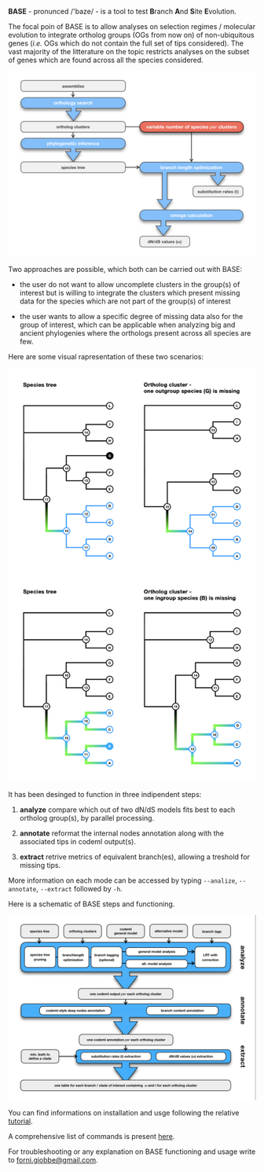 **BASE** - pronunced  /'baze/ - is a tool to test **B**ranch **A**nd **S**ite **E**volution.



The focal poin of BASE is to allow analyses on selection regimes / molecular evolution to integrate ortholog groups (OGs from now on) of non-ubiquitous genes (*i.e.* OGs which do not 
contain the full set of tips considered). The vast majority of the litterature on the topic restricts analyses on the subset of genes which are found across all the species considered.

![Image description](https://github.com/for-giobbe/BASE/blob/master/figures/Fig.0.jpeg)

Two approaches are possible, which both can be carried out with BASE:

* the user do not want to allow uncomplete clusters in the group(s) of interest but is willing to integrate the clusters which present missing data for the species which are not part of the group(s) of interest

* the user wants to allow a specific degree of missing data also for the group of interest, which can be applicable when analyzing big and ancient phylogenies where the orthologs present across all  species are few.

Here are some visual rapresentation of these two scenarios:

![Image description](https://github.com/for-giobbe/BASE/blob/master/figures/Fig.2.jpg)

It has been desinged to function in three indipendent steps:

1.   **analyze**        compare which out of two dN/dS models fits best to each ortholog group(s), by parallel processing.

2.   **annotate**	reformat the internal nodes annotation along with the associated tips in codeml output(s).

3.   **extract**        retrive metrics of equivalent branch(es), allowing a treshold for missing tips.

More information on each mode can be accessed by typing ```--analize```, ```--annotate```, ```--extract``` followed by ```-h```.

Here is a schematic of BASE steps and functioning.

![Image description](https://github.com/for-giobbe/BASE/blob/master/figures/Fig.3.png)

You can find informations on installation and usge following the relative [tutorial](https://github.com/for-giobbe/BASE/blob/master/tutorial_0.md).

A comprehensive list of commands is present [here](https://github.com/for-giobbe/BASE/blob/master/command_list.md).

For troubleshooting or any explanation on BASE functioning and usage write to forni.giobbe@gmail.com.
